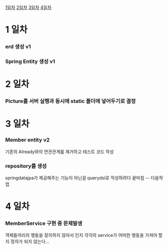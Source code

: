 [1일차](#1-일차)
[2일차](#2-일차)
[3일차](#3-일차)
[4일차](#4-일차)
# 1 일차
### erd 생성 v1
### Spring Entity 생성 v1

# 2 일차
### Picture를 서버 실행과 동시에 static 폴더에 넣어두기로 결정 

# 3 일차
### Member entity v2 
기존의 Already와의 연관관계를 제거하고 테스트 코드 작성
### repository를 생성
springdatajpa가 제공해주는 기능이 아닌걸 querydsl로 작성하려다 끝마침 -- 다음작업

# 4 일차
### MemberService 구현 중 문제발생 
객체들끼리의 행동을 정의하지 않아서 인지 각각의 service가 어떠한 행동을 가져야 할지 정의가 되지 않는다...
